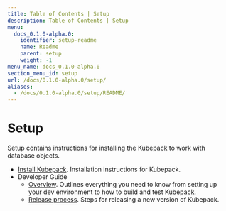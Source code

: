 ```yaml
---
title: Table of Contents | Setup
description: Table of Contents | Setup
menu:
  docs_0.1.0-alpha.0:
    identifier: setup-readme
    name: Readme
    parent: setup
    weight: -1
menu_name: docs_0.1.0-alpha.0
section_menu_id: setup
url: /docs/0.1.0-alpha.0/setup/
aliases:
  - /docs/0.1.0-alpha.0/setup/README/
---
```


# Setup

Setup contains instructions for installing the Kubepack to work with database objects.

- [Install Kubepack](/docs/0.1.0-alpha.0/setup/install). Installation instructions for Kubepack.
- Developer Guide
  - [Overview](/docs/0.1.0-alpha.0/setup/developer-guide/overview). Outlines everything you need to know from setting up your dev environment to how to build and test Kubepack.
  - [Release process](/docs/0.1.0-alpha.0/setup/developer-guide/release). Steps for releasing a new version of Kubepack.
